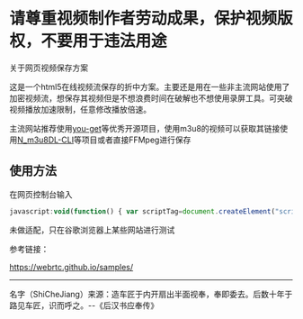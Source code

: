 
# 请尊重视频制作者劳动成果，保护视频版权，不要用于违法用途


关于网页视频保存方案

这是一个html5在线视频流保存的折中方案。主要还是用在一些非主流网站使用了加密视频流，想保存其视频但是不想浪费时间在破解也不想使用录屏工具。可突破视频播放加速限制，任意修改播放倍速。

主流网站推荐使用[you-get](https://github.com/soimort/you-get)等优秀开源项目，使用m3u8的视频可以获取其链接使用[N_m3u8DL-CLI](https://github.com/nilaoda/N_m3u8DL-CLI)等项目或者直接FFMpeg进行保存

## 使用方法
在网页控制台输入
```javascript
javascript:void(function() { var scriptTag=document.createElement("script"); scriptTag.src='https://raw.githack.com/henkk-soft/Record-html5-video/main/Record%20video.js'; document.body.appendChild(scriptTag); })()
```

未做适配，只在谷歌浏览器上某些网站进行测试

参考链接：

https://webrtc.github.io/samples/

---

名字（ShiCheJiang）来源：造车匠于内开扇出半面视奉，奉即委去。后数十年于路见车匠，识而呼之。--《后汉书应奉传》
